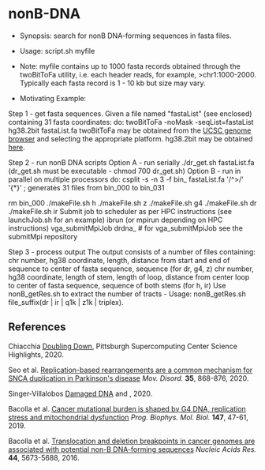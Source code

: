 # nonB-DNA

* Synopsis: search for nonB DNA-forming sequences in fasta files. 

* Usage: script.sh myfile

* Note: myfile contains up to 1000 fasta records obtained through the twoBitToFa utility, i.e. each header reads, for example, >chr1:1000-2000. Typically each fasta record is 1 - 10 kb but size may vary.

* Motivating Example:

Step 1 - get fasta sequences.
Given a file named "fastaList" (see enclosed) containing 31 fasta coordinates:
do:
twoBitToFa -noMask -seqList=fastaList hg38.2bit fastaList.fa
twoBitToFa may be obtained from the [UCSC genome browser](http://hgdownload.cse.ucsc.edu/admin/exe) and selecting the appropriate platform. hg38.2bit may be obtained [here](http://hgdownload.soe.ucsc.edu/goldenPath/hg38/bigZips/).

Step 2 - run nonB DNA scripts
Option A - run serially
./dr_get.sh fastaList.fa (dr_get.sh must be executable - chmod 700 dr_get.sh)
Option B - run in parallel on multiple processors
do:
csplit -s -n 3 -f bin_ fastaList.fa '/^>/' '{*}' ; generates 31 files from bin_000 to bin_031

rm bin_000
./makeFile.sh h
./makeFile.sh z
./makeFile.sh g4
./makeFile.sh dr
./makeFile.sh ir
Submit job to scheduler as per HPC instructions (see launchJob.sh for an example) 
ibrun (or mpirun depending on HPC instructions) vga_submitMpiJob drdna_ # for vga_submitMpiJob see the submitMpi repository

Step 3 - process output
The output consists of a number of files containing:
chr number, hg38 coordinate, length, distance from start and end of sequence to center of fasta sequence, sequence (for dr, g4, z)
chr number, hg38 coordinate, length of stem, length of loop, distance from center loop to center of fasta sequence, sequence of both stems (for h, ir)
Use nonB_getRes.sh to extract the number of tracts - Usage: nonB_getRes.sh file_suffix(dr | ir | q1k | z1k | triplex).

## References

Chiacchia [Doubling Down](https://www.psc.edu/doubling-down/), Pittsburgh Supercomputing Center Science Highlights, 2020.

Seo et al. [Replication-based rearrangements are a common mechanism for SNCA duplication in Parkinson's disease](https://movementdisorders.onlinelibrary.wiley.com/doi/10.1002/mds.27998) *Mov. Disord.* **35**, 868-876, 2020.

Singer-Villalobos [Damaged DNA](https://www.xsede.org/-/damaged-dna) and [](https://www.tacc.utexas.edu/-/damaged-dna), 2020.

Bacolla et al. [Cancer mutational burden is shaped by G4 DNA, replication stress and mitochondrial dysfunction](https://www.sciencedirect.com/science/article/pii/S0079610718302426?via%3Dihub) *Prog. Biophys. Mol. Biol.* **147**, 47-61, 2019.

Bacolla et al. [Translocation and deletion breakpoints in cancer genomes are associated with potential non-B DNA-forming sequences](https://academic.oup.com/nar/article/44/12/5673/2457502) *Nucleic Acids Res.* **44**, 5673-5688, 2016.
